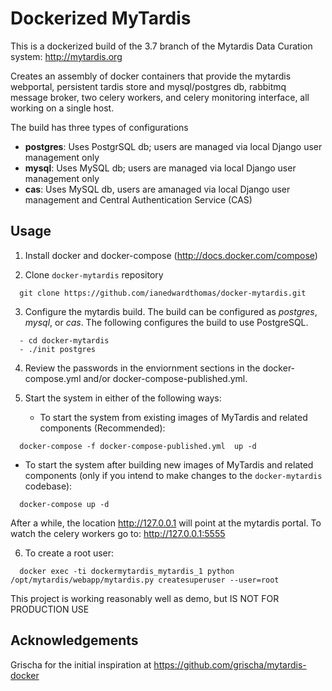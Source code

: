 Dockerized MyTardis
===================

This is a dockerized build of the 3.7 branch of the Mytardis Data Curation system: http://mytardis.org

Creates an assembly of docker containers that provide the mytardis webportal, persistent tardis store and mysql/postgres db, rabbitmq message broker, two celery workers, and celery monitoring interface, all working on a single host.

The build has three types of configurations
- **postgres**: Uses PostgrSQL db; users are managed via local Django user management only
- **mysql**: Uses MySQL db; users are managed via local Django user management only
- **cas**: Uses MySQL db, users are amanaged via local Django user management and Central Authentication Service (CAS)


Usage
-----

1. Install docker and docker-compose (http://docs.docker.com/compose)

2. Clone `docker-mytardis` repository
  ```
    git clone https://github.com/ianedwardthomas/docker-mytardis.git
  ```
  
3. Configure the mytardis build. The build can be configured as *postgres*, *mysql*, or *cas*. The following configures the build to use PostgreSQL.
  ```
    - cd docker-mytardis
    - ./init postgres
  ```
  
4. Review the passwords in the enviornment sections in the docker-compose.yml and/or docker-compose-published.yml.

5. Start the system in either of the following ways:
   - To start the system from existing images of MyTardis and related components (Recommended):
  ```
    docker-compose -f docker-compose-published.yml  up -d
  ```
  
  - To start the system after building new images of MyTardis and related components (only if you intend to make changes to the `docker-mytardis` codebase):
  ```
    docker-compose up -d
  ```
  
  After a while, the location http://127.0.0.1 will point at the mytardis portal. To watch the celery workers go to: http://127.0.0.1:5555

6. To create a root user:

```  
  docker exec -ti dockermytardis_mytardis_1 python /opt/mytardis/webapp/mytardis.py createsuperuser --user=root
```

This project is working reasonably well as demo, but IS NOT FOR PRODUCTION USE


Acknowledgements
----------------

Grischa for the initial inspiration at https://github.com/grischa/mytardis-docker






